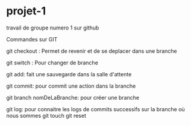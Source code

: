 # projet-1
travail de groupe numero  1 sur github

Commandes sur GIT

git checkout : Permet de revenir et de se deplacer dans une branche

git switch : Pour changer de branche

git add: fait une sauvegarde dans la salle d'attente

git commit: pour commit une action dans la branche

git branch nomDeLaBranche: pour créer une branche

git log: pour connaitre les logs de commits successifs sur la branche où nous sommes
git touch
git reset

